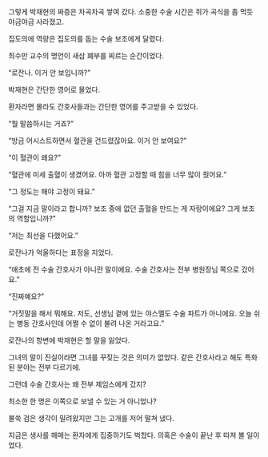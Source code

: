 그렇게 박재현의 짜증은 차곡차곡 쌓여 갔다. 소중한 수술 시간은 쥐가 곡식을 좀 먹듯 야금야금 사라졌고.

집도의에 역량은 집도의를 돕는 수술 보조에게 달렸다.

최수만 교수의 명언이 새삼 폐부를 찌르는 순간이었다.

“로잔나. 이거 안 보입니까?”

박재현은 간단한 영어로 물었다.

환자라면 몰라도 간호사들과는 간단한 영어를 주고받을 수 있었다.

“뭘 말씀하시는 거죠?”

“방금 어시스트하면서 혈관을 건드렸잖아요. 이거 안 보여요?”

“이 혈관이 왜요?”

“혈관에 미세 출혈이 생겼어요. 아까 혈관 고정할 때 힘을 너무 많이 줬어요.”

“그 정도는 해야 고정이 돼요.”

“그걸 지금 말이라고 합니까? 보조 중에 없던 출혈을 만드는 게 자랑이에요? 그게 보조의 역할입니까?”

“저는 최선을 다했어요.”

로잔나가 억울하다는 표정을 지었다.

“애초에 전 수술 간호사가 아니란 말이에요. 수술 간호사는 전부 병원장님 쪽으로 갔어요.”

“진짜예요?”

“거짓말을 해서 뭐해요. 저도, 선생님 곁에 있는 야스멜도 수술 파트가 아니에요. 오늘 쉬는 병동 간호사인데 어쩔 수 없이 불려 나온 거라고요.”

로잔나의 항변에 박재현은 할 말을 잃었다.

그녀의 말이 진실이라면 그녀를 꾸짖는 것은 의미가 없었다. 같은 간호사라고 해도 특화된 분야는 전부 다르기에.

그런데 수술 간호사는 왜 전부 제임스에게 갔지?

최소한 한 명은 이쪽으로 보낼 수 있는 거 아니었나?

불쑥 검은 생각이 밀려왔지만 그는 고개를 저어 떨쳐 냈다.

지금은 생사를 헤매는 환자에게 집중하기도 벅찼다. 의혹은 수술이 끝난 후 따져 볼 일이었다.
